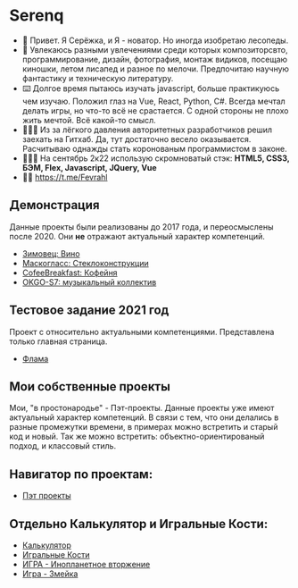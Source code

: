 # Serenq
- 🙂 Привет. Я Серёжка, и Я - новатор. Но иногда изобретаю лесопеды.
- 👻 Увлекаюсь разными увлечениями среди которых композиторсвто, программирование, дизайн, фотография, монтаж видиков, посещаю киношки, летом лисапед и разное по мелочи. Предпочитаю научную фантастику и техническую литературу.
- ⌨️ Долгое время пытаюсь изучать javascript, больше практикуюсь чем изучаю. Положил глаз на Vue, React, Python, C#. Всегда мечтал делать игры, но что-то всё не срастается. С одной стороны не плохо жить мечтой. Всё какой-то смысл.
- 👨🏻‍🔧 Из за лёгкого давления авторитетных разработчиков решил заехать на Гитхаб. Да, тут достаточно весело оказывается. Расчитываю однажды стать коронованым программистом в законе.
- 👩🏻‍🚀 На сентябрь 2к22 использую скромноватый стэк: **HTML5, CSS3, БЭМ, Flex, Javascript, JQuery, Vue**
- 👋🏼 https://t.me/Fevrahl

## Демонстрация
Данные проекты были реализованы до 2017 года, и переосмыслены после 2020. Они **не** отражают актуальный характер компетенций.
- [Зимовец: Вино](https://serenq.github.io/zimovec)
- [Маскогласс: Стеклоконструкции](https://serenq.github.io/mascoglass/)
- [CofeeBreakfast: Кофейня](https://serenq.github.io/cofeebreakfast/)
- [OKGO-S7: музыкальный коллектив](https://serenq.github.io/okgo-s7/)

## Тестовое задание 2021 год
Проект с относительно актуальными компетенциями. Представлена только главная страница.
- [Флама](https://serenq.github.io/flama/)

## Мои собственные проекты
Мои, "в простонародье" - Пэт-проекты. Данные проекты уже имеют актуальный характер компетенций. В связи с тем, что они делались в разные промежутки времени, в примерах можно встретить и старый код и новый. Так же можно встретить: объектно-ориентированый подход, и классовый стиль.

## Навигатор по проектам:
- [Пэт проекты](https://serenq.github.io/Serenq-Pet-Projects)

## Отдельно Калькулятор и Игральные Кости:
- [Калькулятор](https://serenq.github.io/karkulator/)
- [Игральные Кости](https://serenq.github.io/dice/)
- [ИГРА - Инопланетное вторжение](https://serenq.github.io/game-galaxydefender/)
- [Игра - Змейка](https://serenq.github.io/game-snake/)

